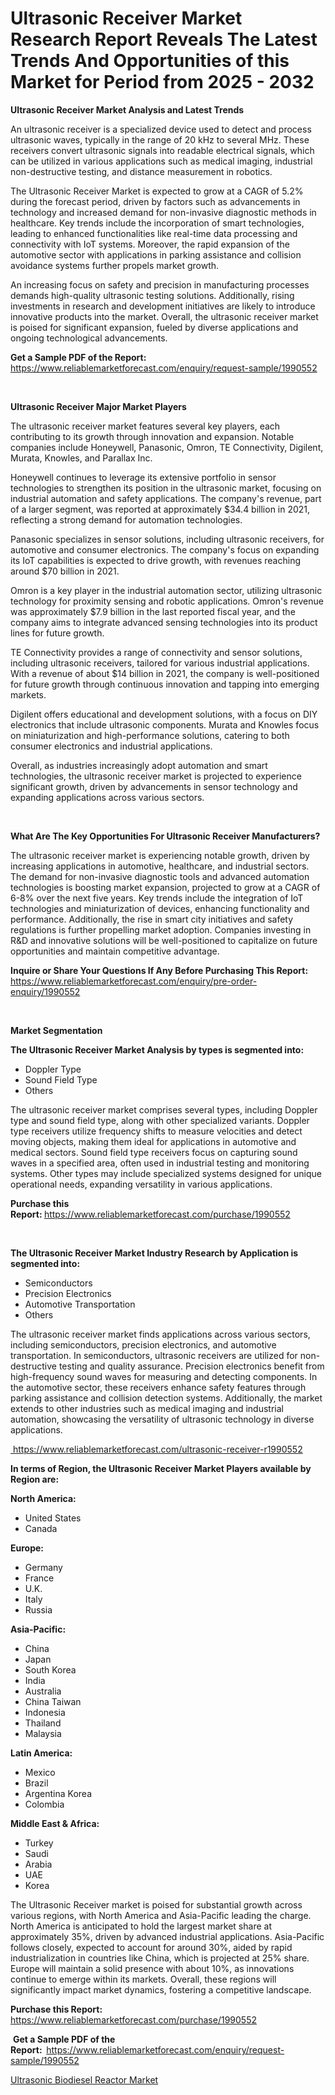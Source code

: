 <p><h1>Ultrasonic Receiver Market Research Report Reveals The Latest Trends And Opportunities of this Market for Period from 2025 - 2032</h1></p><p><strong>Ultrasonic Receiver Market Analysis and Latest Trends</strong></p>
<p><p>An ultrasonic receiver is a specialized device used to detect and process ultrasonic waves, typically in the range of 20 kHz to several MHz. These receivers convert ultrasonic signals into readable electrical signals, which can be utilized in various applications such as medical imaging, industrial non-destructive testing, and distance measurement in robotics.</p><p>The Ultrasonic Receiver Market is expected to grow at a CAGR of 5.2% during the forecast period, driven by factors such as advancements in technology and increased demand for non-invasive diagnostic methods in healthcare. Key trends include the incorporation of smart technologies, leading to enhanced functionalities like real-time data processing and connectivity with IoT systems. Moreover, the rapid expansion of the automotive sector with applications in parking assistance and collision avoidance systems further propels market growth.</p><p>An increasing focus on safety and precision in manufacturing processes demands high-quality ultrasonic testing solutions. Additionally, rising investments in research and development initiatives are likely to introduce innovative products into the market. Overall, the ultrasonic receiver market is poised for significant expansion, fueled by diverse applications and ongoing technological advancements.</p></p>
<p><strong>Get a Sample PDF of the Report:&nbsp;</strong> <a href="https://www.reliablemarketforecast.com/enquiry/request-sample/1990552?utm_campaign=1097&utm_medium=2&utm_source=Github&utm_content=ia&utm_term=20022025&utm_id=ultrasonic-receiver">https://www.reliablemarketforecast.com/enquiry/request-sample/1990552</a></p>
<p>&nbsp;</p>
<p><strong>Ultrasonic Receiver Major Market Players</strong></p>
<p><p>The ultrasonic receiver market features several key players, each contributing to its growth through innovation and expansion. Notable companies include Honeywell, Panasonic, Omron, TE Connectivity, Digilent, Murata, Knowles, and Parallax Inc. </p><p>Honeywell continues to leverage its extensive portfolio in sensor technologies to strengthen its position in the ultrasonic market, focusing on industrial automation and safety applications. The company's revenue, part of a larger segment, was reported at approximately $34.4 billion in 2021, reflecting a strong demand for automation technologies.</p><p>Panasonic specializes in sensor solutions, including ultrasonic receivers, for automotive and consumer electronics. The company's focus on expanding its IoT capabilities is expected to drive growth, with revenues reaching around $70 billion in 2021.</p><p>Omron is a key player in the industrial automation sector, utilizing ultrasonic technology for proximity sensing and robotic applications. Omron's revenue was approximately $7.9 billion in the last reported fiscal year, and the company aims to integrate advanced sensing technologies into its product lines for future growth.</p><p>TE Connectivity provides a range of connectivity and sensor solutions, including ultrasonic receivers, tailored for various industrial applications. With a revenue of about $14 billion in 2021, the company is well-positioned for future growth through continuous innovation and tapping into emerging markets.</p><p>Digilent offers educational and development solutions, with a focus on DIY electronics that include ultrasonic components. Murata and Knowles focus on miniaturization and high-performance solutions, catering to both consumer electronics and industrial applications.</p><p>Overall, as industries increasingly adopt automation and smart technologies, the ultrasonic receiver market is projected to experience significant growth, driven by advancements in sensor technology and expanding applications across various sectors.</p></p>
<p>&nbsp;</p>
<p><strong>What Are The Key Opportunities For Ultrasonic Receiver Manufacturers?</strong></p>
<p><p>The ultrasonic receiver market is experiencing notable growth, driven by increasing applications in automotive, healthcare, and industrial sectors. The demand for non-invasive diagnostic tools and advanced automation technologies is boosting market expansion, projected to grow at a CAGR of 6-8% over the next five years. Key trends include the integration of IoT technologies and miniaturization of devices, enhancing functionality and performance. Additionally, the rise in smart city initiatives and safety regulations is further propelling market adoption. Companies investing in R&D and innovative solutions will be well-positioned to capitalize on future opportunities and maintain competitive advantage.</p></p>
<p><strong>Inquire or Share Your Questions If Any Before Purchasing This Report:</strong> <a href="https://www.reliablemarketforecast.com/enquiry/pre-order-enquiry/1990552?utm_campaign=1097&utm_medium=2&utm_source=Github&utm_content=ia&utm_term=20022025&utm_id=ultrasonic-receiver">https://www.reliablemarketforecast.com/enquiry/pre-order-enquiry/1990552</a></p>
<p>&nbsp;</p>
<p><strong>Market Segmentation</strong></p>
<p><strong>The Ultrasonic Receiver Market Analysis by types is segmented into:</strong></p>
<p><ul><li>Doppler Type</li><li>Sound Field Type</li><li>Others</li></ul></p>
<p><p>The ultrasonic receiver market comprises several types, including Doppler type and sound field type, along with other specialized variants. Doppler type receivers utilize frequency shifts to measure velocities and detect moving objects, making them ideal for applications in automotive and medical sectors. Sound field type receivers focus on capturing sound waves in a specified area, often used in industrial testing and monitoring systems. Other types may include specialized systems designed for unique operational needs, expanding versatility in various applications.</p></p>
<p><strong>Purchase this Report:&nbsp;</strong><a href="https://www.reliablemarketforecast.com/purchase/1990552?utm_campaign=1097&utm_medium=2&utm_source=Github&utm_content=ia&utm_term=20022025&utm_id=ultrasonic-receiver">https://www.reliablemarketforecast.com/purchase/1990552</a></p>
<p>&nbsp;</p>
<p><strong>The Ultrasonic Receiver Market Industry Research by Application is segmented into:</strong></p>
<p><ul><li>Semiconductors</li><li>Precision Electronics</li><li>Automotive Transportation</li><li>Others</li></ul></p>
<p><p>The ultrasonic receiver market finds applications across various sectors, including semiconductors, precision electronics, and automotive transportation. In semiconductors, ultrasonic receivers are utilized for non-destructive testing and quality assurance. Precision electronics benefit from high-frequency sound waves for measuring and detecting components. In the automotive sector, these receivers enhance safety features through parking assistance and collision detection systems. Additionally, the market extends to other industries such as medical imaging and industrial automation, showcasing the versatility of ultrasonic technology in diverse applications.</p></p>
<p><a href="https://www.reliablemarketforecast.com/ultrasonic-receiver-r1990552?utm_campaign=1097&utm_medium=2&utm_source=Github&utm_content=ia&utm_term=20022025&utm_id=ultrasonic-receiver">&nbsp;https://www.reliablemarketforecast.com/ultrasonic-receiver-r1990552</a></p>
<p><strong>In terms of Region, the Ultrasonic Receiver Market Players available by Region are:</strong></p>
<p>
    <p> <strong> North America: </strong>
        <ul>
            <li>United States</li>
            <li>Canada</li>
        </ul>
        </p> 
    <p> <strong> Europe: </strong>
        <ul>
            <li>Germany</li>
            <li>France</li>
            <li>U.K.</li>
            <li>Italy</li>
            <li>Russia</li>
        </ul>
        </p> 
    <p> <strong> Asia-Pacific: </strong>
        <ul>
            <li>China</li>
            <li>Japan</li>
            <li>South Korea</li>
            <li>India</li>
            <li>Australia</li>
            <li>China Taiwan</li>
            <li>Indonesia</li>
            <li>Thailand</li>
            <li>Malaysia</li>
        </ul>
        </p> 
    <p> <strong> Latin America: </strong>
        <ul>
            <li>Mexico</li>
            <li>Brazil</li>
            <li>Argentina Korea</li>
            <li>Colombia</li>
        </ul>
        </p> 
    <p> <strong> Middle East & Africa: </strong>
        <ul>
            <li>Turkey</li>
            <li>Saudi</li>
            <li>Arabia</li>
            <li>UAE</li>
            <li>Korea</li>
        </ul>
    </p>
    </p>
<p><p>The Ultrasonic Receiver market is poised for substantial growth across various regions, with North America and Asia-Pacific leading the charge. North America is anticipated to hold the largest market share at approximately 35%, driven by advanced industrial applications. Asia-Pacific follows closely, expected to account for around 30%, aided by rapid industrialization in countries like China, which is projected at 25% share. Europe will maintain a solid presence with about 10%, as innovations continue to emerge within its markets. Overall, these regions will significantly impact market dynamics, fostering a competitive landscape.</p></p>
<p><strong>Purchase this Report: </strong><a href="https://www.reliablemarketforecast.com/purchase/1990552?utm_campaign=1097&utm_medium=2&utm_source=Github&utm_content=ia&utm_term=20022025&utm_id=ultrasonic-receiver">https://www.reliablemarketforecast.com/purchase/1990552</a></p>
<p>&nbsp;<strong>Get a Sample PDF of the Report:&nbsp;&nbsp;</strong><a href="https://www.reliablemarketforecast.com/enquiry/request-sample/1990552?utm_campaign=1097&utm_medium=2&utm_source=Github&utm_content=ia&utm_term=20022025&utm_id=ultrasonic-receiver">https://www.reliablemarketforecast.com/enquiry/request-sample/1990552</a></p>
<p><strong></strong></p>
<p><p><a href="https://github.com/castoriffic/Market-Research-Report-List-5/blob/main/ultrasonic-biodiesel-reactor-market.md?utm_campaign=1097&utm_medium=2&utm_source=Github&utm_content=ia&utm_term=20022025&utm_id=ultrasonic-receiver">Ultrasonic Biodiesel Reactor Market</a></p></p>